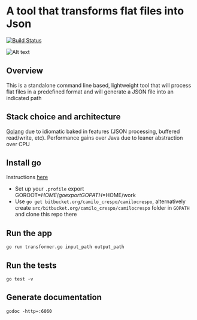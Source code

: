 # A tool that transforms flat files into Json #

[![Build Status](https://travis-ci.org/crezam/flat-to-json-transformer.svg?branch=master)](https://travis-ci.org/crezam/flat-to-json-transformer)

![Alt text](http://natebrennand.github.io/concurrency_and_golang/pics/gopher_head.png)

## Overview 
This is a standalone command line based, lightweight tool that will process flat files in a predefined format and will generate a JSON file into an indicated path

## Stack choice and architecture
[Golang](https://golang.org/) due to idiomatic baked in features (JSON processing, buffered read/write, etc). Performance gains over Java due to leaner abstraction over CPU

## Install go
Instructions [here](https://golang.org/doc/install)
* Set up your `.profile`
    export GOROOT=$HOME/go
    export GOPATH=$HOME/work
* Use `go get bitbucket.org/camilo_crespo/camilocrespo`, alternatively create `src/bitbucket.org/camilo_crespo/camilocrespo` folder in `GOPATH` and clone this repo there

## Run the app
    go run transformer.go input_path output_path

## Run the tests
    go test -v

## Generate documentation
    godoc -http=:6060






